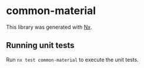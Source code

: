 # common-material

This library was generated with [Nx](https://nx.dev).

## Running unit tests

Run `nx test common-material` to execute the unit tests.
